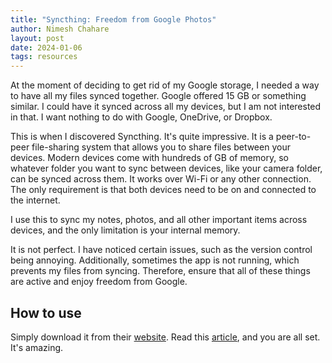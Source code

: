 ```yaml
---
title: "Syncthing: Freedom from Google Photos"
author: Nimesh Chahare
layout: post
date: 2024-01-06
tags: resources
---
```


At the moment of deciding to get rid of my Google storage, I needed a way to have all my files synced together. Google offered 15 GB or something similar. I could have it synced across all my devices, but I am not interested in that. I want nothing to do with Google, OneDrive, or Dropbox.

This is when I discovered Syncthing. It's quite impressive. It is a peer-to-peer file-sharing system that allows you to share files between your devices. Modern devices come with hundreds of GB of memory, so whatever folder you want to sync between devices, like your camera folder, can be synced across them. It works over Wi-Fi or any other connection. The only requirement is that both devices need to be on and connected to the internet.

I use this to sync my notes, photos, and all other important items across devices, and the only limitation is your internal memory.

It is not perfect. I have noticed certain issues, such as the version control being annoying. Additionally, sometimes the app is not running, which prevents my files from syncing. Therefore, ensure that all of these things are active and enjoy freedom from Google.

## How to use

Simply download it from their [website](https://syncthing.net/downloads/). Read this [article](https://www.pcworld.com/article/2048298/how-to-use-syncthing-to-sync-files-without-the-cloud.html), and you are all set. It's amazing.
